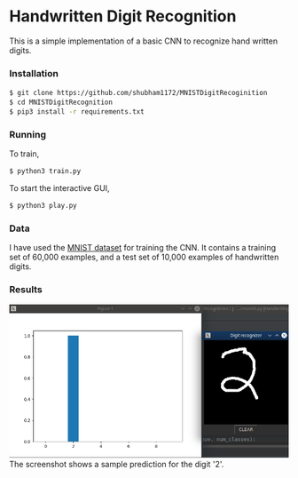 # Handwritten Digit Recognition 
  
This is a simple implementation of a basic CNN to recognize hand written digits.
### Installation
```sh
$ git clone https://github.com/shubham1172/MNISTDigitRecoginition
$ cd MNISTDigitRecognition
$ pip3 install -r requirements.txt
```
### Running
To train, 
```sh
$ python3 train.py
```
To start the interactive GUI,
```sh
$ python3 play.py
```
### Data
I have used the [MNIST dataset](http://yann.lecun.com/exdb/mnist/) for training the CNN. It contains a training set of 60,000 examples, and a test set of 10,000 examples of handwritten digits.

###  Results
![screenshot](docs/images/screenshot.png)
The screenshot shows a sample prediction for the digit '2'.
